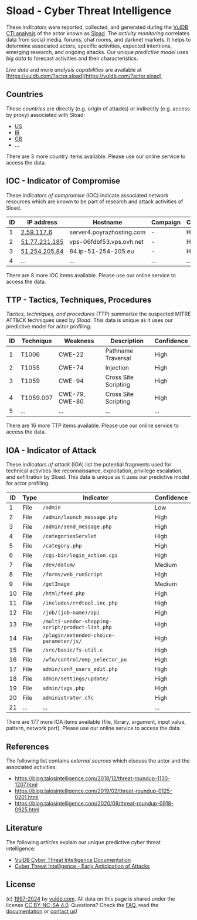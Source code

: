 # Sload - Cyber Threat Intelligence

These _indicators_ were reported, collected, and generated during the [VulDB CTI analysis](https://vuldb.com/?kb.cti) of the actor known as [Sload](https://vuldb.com/?actor.sload). The _activity monitoring_ correlates data from social media, forums, chat rooms, and darknet markets. It helps to determine associated actors, specific activities, expected intentions, emerging research, and ongoing attacks. Our unique _predictive model_ uses _big data_ to forecast activities and their characteristics.

_Live data_ and more _analysis capabilities_ are available at [https://vuldb.com/?actor.sload](https://vuldb.com/?actor.sload)

## Countries

These _countries_ are directly (e.g. origin of attacks) or indirectly (e.g. access by proxy) associated with Sload:

* [US](https://vuldb.com/?country.us)
* [IR](https://vuldb.com/?country.ir)
* [GB](https://vuldb.com/?country.gb)
* ...

There are 3 more country items available. Please use our online service to access the data.

## IOC - Indicator of Compromise

These _indicators of compromise_ (IOC) indicate associated network resources which are known to be part of research and attack activities of Sload.

ID | IP address | Hostname | Campaign | Confidence
-- | ---------- | -------- | -------- | ----------
1 | [2.59.117.6](https://vuldb.com/?ip.2.59.117.6) | server4.poyrazhosting.com | - | High
2 | [51.77.231.185](https://vuldb.com/?ip.51.77.231.185) | vps-06fdbf53.vps.ovh.net | - | High
3 | [51.254.205.84](https://vuldb.com/?ip.51.254.205.84) | 84.ip-51-254-205.eu | - | High
4 | ... | ... | ... | ...

There are 8 more IOC items available. Please use our online service to access the data.

## TTP - Tactics, Techniques, Procedures

_Tactics, techniques, and procedures_ (TTP) summarize the suspected MITRE ATT&CK techniques used by _Sload_. This data is unique as it uses our predictive model for actor profiling.

ID | Technique | Weakness | Description | Confidence
-- | --------- | -------- | ----------- | ----------
1 | T1006 | CWE-22 | Pathname Traversal | High
2 | T1055 | CWE-74 | Injection | High
3 | T1059 | CWE-94 | Cross Site Scripting | High
4 | T1059.007 | CWE-79, CWE-80 | Cross Site Scripting | High
5 | ... | ... | ... | ...

There are 16 more TTP items available. Please use our online service to access the data.

## IOA - Indicator of Attack

These _indicators of attack_ (IOA) list the potential fragments used for technical activities like reconnaissance, exploitation, privilege escalation, and exfiltration by Sload. This data is unique as it uses our predictive model for actor profiling.

ID | Type | Indicator | Confidence
-- | ---- | --------- | ----------
1 | File | `/admin` | Low
2 | File | `/admin/launch_message.php` | High
3 | File | `/admin/send_message.php` | High
4 | File | `/categoriesServlet` | High
5 | File | `/category.php` | High
6 | File | `/cgi-bin/login_action.cgi` | High
7 | File | `/dev/datum/` | Medium
8 | File | `/forms/web_runScript` | High
9 | File | `/getImage` | Medium
10 | File | `/html/feed.php` | High
11 | File | `/includes/rrdtool.inc.php` | High
12 | File | `/job/(job-name)/api` | High
13 | File | `/multi-vendor-shopping-script/product-list.php` | High
14 | File | `/plugin/extended-choice-parameter/js/` | High
15 | File | `/src/basic/fs-util.c` | High
16 | File | `/wfo/control/emp_selector_pu` | High
17 | File | `admin/conf_users_edit.php` | High
18 | File | `admin/settings/update/` | High
19 | File | `admin/tags.php` | High
20 | File | `administrator.cfc` | High
21 | ... | ... | ...

There are 177 more IOA items available (file, library, argument, input value, pattern, network port). Please use our online service to access the data.

## References

The following list contains _external sources_ which discuss the actor and the associated activities:

* https://blog.talosintelligence.com/2018/12/threat-roundup-1130-1207.html
* https://blog.talosintelligence.com/2019/02/threat-roundup-0125-0201.html
* https://blog.talosintelligence.com/2020/09/threat-roundup-0918-0925.html

## Literature

The following _articles_ explain our unique predictive cyber threat intelligence:

* [VulDB Cyber Threat Intelligence Documentation](https://vuldb.com/?kb.cti)
* [Cyber Threat Intelligence - Early Anticipation of Attacks](https://www.scip.ch/en/?labs.20201022)

## License

(c) [1997-2024](https://vuldb.com/?kb.changelog) by [vuldb.com](https://vuldb.com/?kb.about). All data on this page is shared under the license [CC BY-NC-SA 4.0](https://creativecommons.org/licenses/by-nc-sa/4.0/). Questions? Check the [FAQ](https://vuldb.com/?kb.faq), read the [documentation](https://vuldb.com/?kb) or [contact us](https://vuldb.com/?contact)!

